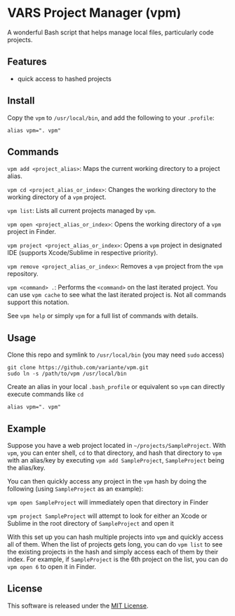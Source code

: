 # VARS Project Manager (vpm)

A wonderful Bash script that helps manage local files, particularly code projects.

## Features

- quick access to hashed projects

## Install

Copy the `vpm` to `/usr/local/bin`, and add the following to your `.profile`:

```
alias vpm=". vpm"
```

## Commands

```vpm add <project_alias>```: Maps the current working directory to a project alias.

```vpm cd <project_alias_or_index>```: Changes the working directory to the working directory of a ```vpm``` project.

```vpm list```: Lists all current projects managed by ```vpm```.

```vpm open <project_alias_or_index>```: Opens the working directory of a ```vpm``` project in Finder.

```vpm project <project_alias_or_index>```: Opens a ```vpm``` project in designated IDE (supports Xcode/Sublime in respective priority).

```vpm remove <project_alias_or_index>```: Removes a ```vpm``` project from the ```vpm``` repository.

```vpm <command> .```: Performs the ```<command>``` on the last iterated project. You can use ```vpm cache``` to see what the last iterated project is. Not all commands support this notation.

See ```vpm help``` or simply ```vpm``` for a full list of commands with details.

## Usage

Clone this repo and symlink to ```/usr/local/bin``` (you may need ```sudo``` access)
```
git clone https://github.com/variante/vpm.git
sudo ln -s /path/to/vpm /usr/local/bin
```
Create an alias in your local ```.bash_profile``` or equivalent so ```vpm``` can directly execute commands like ```cd```
```
alias vpm=". vpm"
```

## Example

Suppose you have a web project located in ```~/projects/SampleProject```. With ```vpm```, you can enter shell, ```cd``` to that directory, and hash that directory to ```vpm``` with an alias/key by executing ```vpm add SampleProject```, ```SampleProject``` being the alias/key.

You can then quickly access any project in the ```vpm``` hash by doing the following (using ```SampleProject``` as an example):

```vpm open SampleProject``` will immediately open that directory in Finder

```vpm project SampleProject``` will attempt to look for either an Xcode or Sublime in the root directory of ```SampleProject``` and open it

With this set up you can hash multiple projects into ```vpm``` and quickly access all of them. When the list of projects gets long, you can do ```vpm list``` to see the existing projects in the hash and simply access each of them by their index. For example, if ```SampleProject``` is the 6th project on the list, you can do ```vpm open 6``` to open it in Finder.

## License

This software is released under the [MIT License](http://opensource.org/licenses/MIT).
